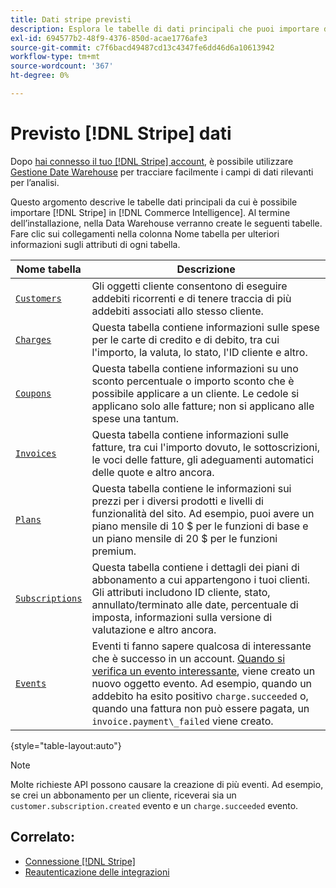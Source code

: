 ```yaml
---
title: Dati stripe previsti
description: Esplora le tabelle di dati principali che puoi importare da Stripe in Commerce Intelligence.
exl-id: 694577b2-48f9-4376-850d-acae1776afe3
source-git-commit: c7f6bacd49487cd13c4347fe6dd46d6a10613942
workflow-type: tm+mt
source-wordcount: '367'
ht-degree: 0%

---
```


# Previsto [!DNL Stripe] dati

Dopo [hai connesso il tuo [!DNL Stripe] account](../integrations/stripe.md), è possibile utilizzare [Gestione Date Warehouse](../../../data-analyst/data-warehouse-mgr/tour-dwm.md) per tracciare facilmente i campi di dati rilevanti per l’analisi.

Questo argomento descrive le tabelle dati principali da cui è possibile importare [!DNL Stripe] in [!DNL Commerce Intelligence]. Al termine dell’installazione, nella Data Warehouse verranno create le seguenti tabelle. Fare clic sui collegamenti nella colonna Nome tabella per ulteriori informazioni sugli attributi di ogni tabella.

| **Nome tabella** | **Descrizione** |
|-----|-----|
| [`Customers`](https://stripe.com/docs/sources/customers) | Gli oggetti cliente consentono di eseguire addebiti ricorrenti e di tenere traccia di più addebiti associati allo stesso cliente. |
| [`Charges`](https://stripe.com/docs/payments/payment-intents/migration/charges) | Questa tabella contiene informazioni sulle spese per le carte di credito e di debito, tra cui l&#39;importo, la valuta, lo stato, l&#39;ID cliente e altro. |
| [`Coupons`](https://stripe.com/docs/api/coupons/object) | Questa tabella contiene informazioni su uno sconto percentuale o importo sconto che è possibile applicare a un cliente. Le cedole si applicano solo alle fatture; non si applicano alle spese una tantum. |
| [`Invoices`](https://stripe.com/docs/billing/migration/invoice-states) | Questa tabella contiene informazioni sulle fatture, tra cui l&#39;importo dovuto, le sottoscrizioni, le voci delle fatture, gli adeguamenti automatici delle quote e altro ancora. |
| [`Plans`](https://stripe.com/docs/api/plans/object) | Questa tabella contiene le informazioni sui prezzi per i diversi prodotti e livelli di funzionalità del sito. Ad esempio, puoi avere un piano mensile di 10 $ per le funzioni di base e un piano mensile di 20 $ per le funzioni premium. |
| [`Subscriptions`](https://stripe.com/docs/api/subscriptions/object) | Questa tabella contiene i dettagli dei piani di abbonamento a cui appartengono i tuoi clienti. Gli attributi includono ID cliente, stato, annullato/terminato alle date, percentuale di imposta, informazioni sulla versione di valutazione e altro ancora. |
| [`Events`](https://stripe.com/docs/development/dashboard/events) | Eventi ti fanno sapere qualcosa di interessante che è successo in un account. [Quando si verifica un evento interessante](https://stripe.com/docs/api/events/types), viene creato un nuovo oggetto evento. Ad esempio, quando un addebito ha esito positivo `charge.succeeded` o, quando una fattura non può essere pagata, un `invoice.payment\_failed` viene creato. |

{style="table-layout:auto"}

>[!NOTE]
>
>Molte richieste API possono causare la creazione di più eventi. Ad esempio, se crei un abbonamento per un cliente, riceverai sia un `customer.subscription.created` evento e un  `charge.succeeded` evento.

## Correlato:

* [Connessione [!DNL Stripe]](../integrations/stripe.md)
* [Reautenticazione delle integrazioni](https://experienceleague.adobe.com/docs/commerce-knowledge-base/kb/how-to/mbi-reauthenticating-integrations.html)
